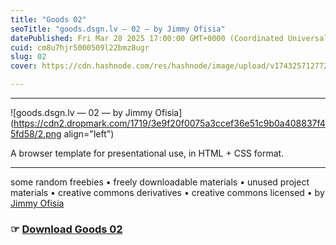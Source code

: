 ```yaml
---
title: "Goods 02"
seoTitle: "goods.dsgn.lv — 02 — by Jimmy Ofisia"
datePublished: Fri Mar 28 2025 17:00:00 GMT+0000 (Coordinated Universal Time)
cuid: cm8u7hjr5000509l22bmz8ugr
slug: 02
cover: https://cdn.hashnode.com/res/hashnode/image/upload/v1743257127727/db519f9e-a728-4ab5-a393-deaefc042508.png

---
```


---

![goods.dsgn.lv — 02 — by Jimmy Ofisia](https://cdn2.dropmark.com/1719/3e9f20f0075a3ccef36e51c9b0a408837f45fd58/2.png align="left")

A browser template for presentational use, in HTML + CSS format.

---

some random freebies • freely downloadable materials • unused project materials • creative commons derivatives • creative commons licensed • by [Jimmy Ofisia](https://dsgn.lv)

### ☞ [**Download** **Goods 02**](https://folder.dsgn.lv/b/goods02)